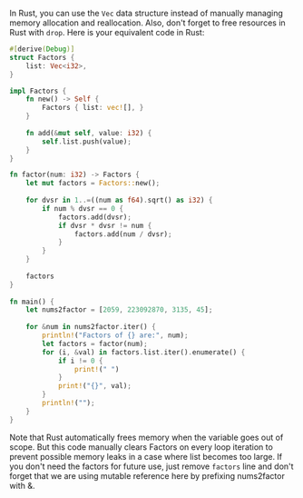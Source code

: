 In Rust, you can use the `Vec` data structure instead of manually managing memory allocation and reallocation. Also, don't forget to free resources in Rust with `drop`. Here is your equivalent code in Rust:

```rust
#[derive(Debug)]
struct Factors {
    list: Vec<i32>,
}

impl Factors {
    fn new() -> Self {
        Factors { list: vec![], }
    }
    
    fn add(&mut self, value: i32) {
        self.list.push(value);
    }
}

fn factor(num: i32) -> Factors {
    let mut factors = Factors::new();
    
    for dvsr in 1..=((num as f64).sqrt() as i32) {
        if num % dvsr == 0 {
            factors.add(dvsr);
            if dvsr * dvsr != num {
                factors.add(num / dvsr);
            }
        }
    }
    
    factors
}
        
fn main() {
    let nums2factor = [2059, 223092870, 3135, 45];
  
    for &num in nums2factor.iter() {
        println!("Factors of {} are:", num);
        let factors = factor(num);
        for (i, &val) in factors.list.iter().enumerate() {
            if i != 0 {
                print!(" ")
            }
            print!("{}", val);
        }
        println!("");
    }
}
```
Note that Rust automatically frees memory when the variable goes out of scope. But this code manually clears Factors on every loop iteration to prevent possible memory leaks in a case where list becomes too large. If you don't need the factors for future use, just remove `factors` line and don't forget that we are using mutable reference here by prefixing nums2factor with &.

